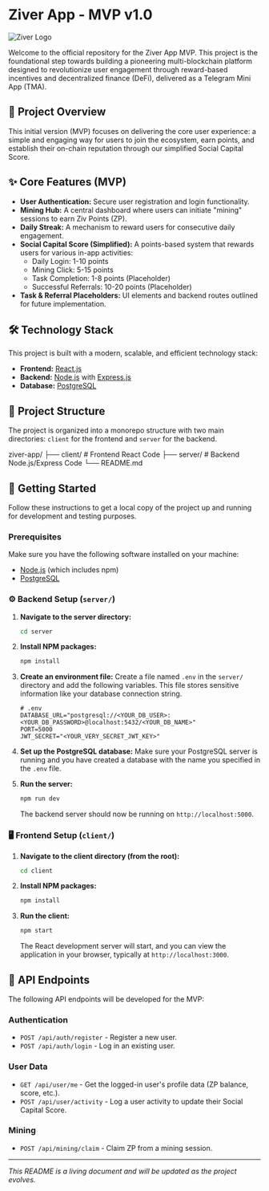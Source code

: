 # Ziver App - MVP v1.0

![Ziver Logo](https://via.placeholder.com/150/00E676/0D0D0D?text=ZIVER)

Welcome to the official repository for the Ziver App MVP. This project is the foundational step towards building a pioneering multi-blockchain platform designed to revolutionize user engagement through reward-based incentives and decentralized finance (DeFi), delivered as a Telegram Mini App (TMA).

## 📖 Project Overview

This initial version (MVP) focuses on delivering the core user experience: a simple and engaging way for users to join the ecosystem, earn points, and establish their on-chain reputation through our simplified Social Capital Score.

## ✨ Core Features (MVP)

* **User Authentication:** Secure user registration and login functionality.
* **Mining Hub:** A central dashboard where users can initiate "mining" sessions to earn Ziv Points (ZP).
* **Daily Streak:** A mechanism to reward users for consecutive daily engagement.
* **Social Capital Score (Simplified):** A points-based system that rewards users for various in-app activities:
    * Daily Login: 1-10 points
    * Mining Click: 5-15 points
    * Task Completion: 1-8 points (Placeholder)
    * Successful Referrals: 10-20 points (Placeholder)
* **Task & Referral Placeholders:** UI elements and backend routes outlined for future implementation.

## 🛠️ Technology Stack

This project is built with a modern, scalable, and efficient technology stack:

* **Frontend:** [React.js](https://reactjs.org/)
* **Backend:** [Node.js](https://nodejs.org/) with [Express.js](https://expressjs.com/)
* **Database:** [PostgreSQL](https://www.postgresql.org/)

## 📂 Project Structure

The project is organized into a monorepo structure with two main directories: `client` for the frontend and `server` for the backend.

ziver-app/
├── client/              # Frontend React Code
├── server/              # Backend Node.js/Express Code
└── README.md

## 🚀 Getting Started

Follow these instructions to get a local copy of the project up and running for development and testing purposes.

### Prerequisites

Make sure you have the following software installed on your machine:
* [Node.js](https://nodejs.org/en/download/) (which includes npm)
* [PostgreSQL](https://www.postgresql.org/download/)

### ⚙️ Backend Setup (`server/`)

1.  **Navigate to the server directory:**
    ```bash
    cd server
    ```
2.  **Install NPM packages:**
    ```bash
    npm install
    ```
3.  **Create an environment file:**
    Create a file named `.env` in the `server/` directory and add the following variables. This file stores sensitive information like your database connection string.

    ```
    # .env
    DATABASE_URL="postgresql://<YOUR_DB_USER>:<YOUR_DB_PASSWORD>@localhost:5432/<YOUR_DB_NAME>"
    PORT=5000
    JWT_SECRET="<YOUR_VERY_SECRET_JWT_KEY>"
    ```

4.  **Set up the PostgreSQL database:**
    Make sure your PostgreSQL server is running and you have created a database with the name you specified in the `.env` file.

5.  **Run the server:**
    ```bash
    npm run dev
    ```
    The backend server should now be running on `http://localhost:5000`.

### 🖥️ Frontend Setup (`client/`)

1.  **Navigate to the client directory (from the root):**
    ```bash
    cd client
    ```
2.  **Install NPM packages:**
    ```bash
    npm install
    ```
3.  **Run the client:**
    ```bash
    npm start
    ```
    The React development server will start, and you can view the application in your browser, typically at `http://localhost:3000`.

## 📝 API Endpoints

The following API endpoints will be developed for the MVP:

### Authentication
* `POST /api/auth/register` - Register a new user.
* `POST /api/auth/login` - Log in an existing user.

### User Data
* `GET /api/user/me` - Get the logged-in user's profile data (ZP balance, score, etc.).
* `POST /api/user/activity` - Log a user activity to update their Social Capital Score.

### Mining
* `POST /api/mining/claim` - Claim ZP from a mining session.

---
_This README is a living document and will be updated as the project evolves._